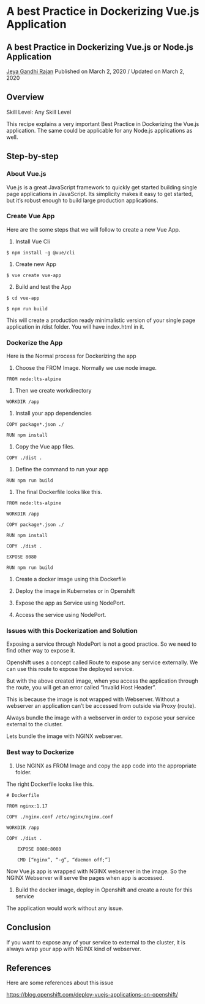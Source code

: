 # A best Practice in Dockerizing Vue.js Application

## A best Practice in Dockerizing Vue.js or Node.js Application

[Jeya Gandhi Rajan](https://developer.ibm.com/recipes/author/jeyagandhi/)
Published on March 2, 2020 / Updated on March 2, 2020

## Overview

Skill Level: Any Skill Level

This recipe explains a very important Best Practice in Dockerizing the Vue.js application. The same could be applicable for any Node.js applications as well.

## Step-by-step

### About Vue.js

Vue.js is a great JavaScript framework to quickly get started building single page applications in JavaScript. Its simplicity makes it easy to get started, but it’s robust enough to build large production applications.

### Create Vue App

Here are the some steps that we will follow to create a new Vue App.


1. Install Vue Cli

  `$ npm install -g @vue/cli`

1. Create new App

`$ vue create vue-app`

2. Build and test the App
```
$ cd vue-app

$ npm run build
```
This will create a production ready minimalistic version of your single page application in /dist folder. You will have index.html in it.

### Dockerize the App

Here is the Normal process for Dockerizing the app

1. Choose the FROM Image. Normally we use node image.
```
FROM node:lts-alpine
```
1. Then we create workdirectory
```
WORKDIR /app
```
1. Install your app dependencies
```
COPY package*.json ./

RUN npm install
```
1. Copy the Vue app files.
```
COPY ./dist .
```
1. Define the command to run your app
```
RUN npm run build
```
1. The final Dockerfile looks like this.
```
FROM node:lts-alpine

WORKDIR /app

COPY package*.json ./

RUN npm install

COPY ./dist .

EXPOSE 8080

RUN npm run build
```
1. Create a docker image using this Dockerfile

1. Deploy the image in Kubernetes or in Openshift

1. Expose the app as Service using NodePort.

1. Access the service using NodePort.

### Issues with this Dockerization and Solution

Exposing a service through NodePort is not a good practice. So we need to find other way to expose it.

Openshift uses a concept called Route to expose any service externally. We can use this route to expose the deployed service.

But with the above created image, when you access the application through the route, you will get an error called “Invalid Host Header”.

This is because the image is not wrapped with Webserver. Without a webserver an application can’t be accessed from outside via Proxy (route).

Always bundle the image with a webserver in order to expose your service external to the cluster.

Lets bundle the image with NGINX webserver.

### Best way to Dockerize

1. Use NGINX as FROM Image and copy the app code into the appropriate folder.

The right  Dockerfile looks like this.   
```
# Dockerfile

FROM nginx:1.17

COPY ./nginx.conf /etc/nginx/nginx.conf

WORKDIR /app

COPY ./dist .

    EXPOSE 8080:8080

    CMD [“nginx”, “-g”, “daemon off;”]
```

Now Vue.js app is wrapped with NGINX webserver in the image. So the NGINX Webserver will serve the pages when app is accessed.

1. Build the docker image, deploy in Openshift and create a route for this service

The application would work without any issue.

## Conclusion

If you want to expose any of your service to external to the cluster, it is always wrap your app with NGINX kind of webserver.

## References

Here are some references about this issue

https://blog.openshift.com/deploy-vuejs-applications-on-openshift/
